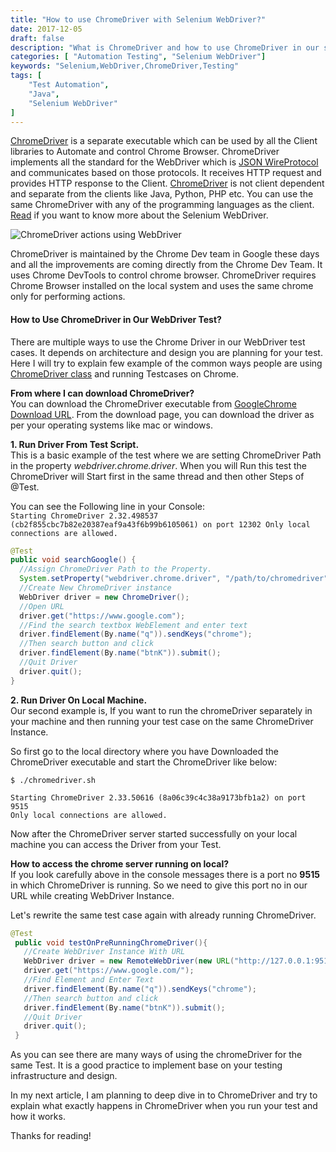 ```yaml
---
title: "How to use ChromeDriver with Selenium WebDriver?"
date: 2017-12-05
draft: false
description: "What is ChromeDriver and how to use ChromeDriver in our selenium WebDriver test scripts for automation testing in chrome browser."
categories: [ "Automation Testing", "Selenium WebDriver"]
keywords: "Selenium,WebDriver,ChromeDriver,Testing"
tags: [
    "Test Automation",
    "Java",
    "Selenium WebDriver"
]
---
```

[ChromeDriver](https://sites.google.com/a/chromium.org/chromedriver/) is a separate executable which can be used by all the Client libraries to Automate and control Chrome Browser. ChromeDriver implements all the standard for the WebDriver which is [JSON WireProtocol](https://www.pawangaria.com/post/automation/selenium-webdriver-architecture-using-json-wire-protocol/) and communicates based on those protocols. It receives HTTP request and provides HTTP response to the Client. [ChromeDriver](https://github.com/SeleniumHQ/selenium/wiki/ChromeDriver) is not client dependent and separate from the clients like Java, Python, PHP etc. You can use the same ChromeDriver with any of the programming languages as the client. [Read](https://www.pawangaria.com/post/automation/what-is-selenium-webdriver/) if you want to know more about the Selenium WebDriver.

![ChromeDriver actions using WebDriver](/img/webdriver/ChromeDriver-performing-actions.png)

ChromeDriver is maintained by the Chrome Dev team in Google these days and all the improvements are coming directly from the Chrome Dev Team. It uses Chrome DevTools to control chrome browser. ChromeDriver requires Chrome Browser installed on the local system and uses the same chrome only for performing actions.

#### How to Use ChromeDriver in Our WebDriver Test?

There are multiple ways to use the Chrome Driver in our WebDriver test cases. It depends on architecture and design you are planning for your test. Here I will try to explain few example of the common ways people are using [ChromeDriver class](https://seleniumhq.github.io/selenium/docs/api/java/org/openqa/selenium/chrome/ChromeDriver.html) and running Testcases on Chrome.

**From where I can download ChromeDriver?**  
You can download the ChromeDriver executable from [GoogleChrome Download URL](https://sites.google.com/a/chromium.org/chromedriver/downloads). From the download page, you can download the driver as per your operating systems like mac or windows.

**1. Run Driver From Test Script.**  
This is a basic example of the test where we are setting ChromeDriver Path in the property *webdriver.chrome.driver*. When you will Run this test the ChromeDriver will Start first in the same thread and then other Steps of @Test.

You can see the Following line in your Console:  
`
Starting ChromeDriver 2.32.498537 (cb2f855cbc7b82e20387eaf9a43f6b99b6105061) on port 12302
Only local connections are allowed.
`

```java
@Test
public void searchGoogle() {
  //Assign ChromeDriver Path to the Property.
  System.setProperty("webdriver.chrome.driver", "/path/to/chromedriver");
  //Create New ChromeDriver instance
  WebDriver driver = new ChromeDriver();
  //Open URL
  driver.get("https://www.google.com");
  //Find the search textbox WebElement and enter text
  driver.findElement(By.name("q")).sendKeys("chrome");
  //Then search button and click
  driver.findElement(By.name("btnK")).submit();
  //Quit Driver
  driver.quit();
}
```

**2. Run Driver On Local Machine.**  
Our second example is, If you want to run the chromeDriver separately in your machine and then running your test case on the same ChromeDriver Instance.

So first go to the local directory where you have Downloaded the ChromeDriver executable and start the ChromeDriver like below:

```shell
$ ./chromedriver.sh  

Starting ChromeDriver 2.33.50616 (8a06c39c4c38a9173bfb1a2) on port 9515
Only local connections are allowed.
```

Now after the ChromeDriver server started successfully on your local machine you can access the Driver from your Test.  

**How to access the chrome server running on local?**  
If you look carefully above in the console messages there is a port no **9515** in which ChromeDriver is running. So we need to give this port no in our URL while creating WebDriver Instance.

Let's rewrite the same test case again with already running ChromeDriver.

```java
@Test
 public void testOnPreRunningChromeDriver(){
   //Create WebDriver Instance With URL
   WebDriver driver = new RemoteWebDriver(new URL("http://127.0.0.1:9515"), DesiredCapabilities.chrome());
   driver.get("https://www.google.com/");
   //Find Element and Enter Text
   driver.findElement(By.name("q")).sendKeys("chrome");
   //Then search button and click
   driver.findElement(By.name("btnK")).submit();
   //Quit Driver
   driver.quit();
 }
```    
As you can see there are many ways of using the chromeDriver for the same Test. It is a good practice to implement base on your testing infrastructure and design.

In my next article, I am planning to deep dive in to ChromeDriver and try to explain what exactly happens in ChromeDriver when you run your test and how it works.

Thanks for reading!
